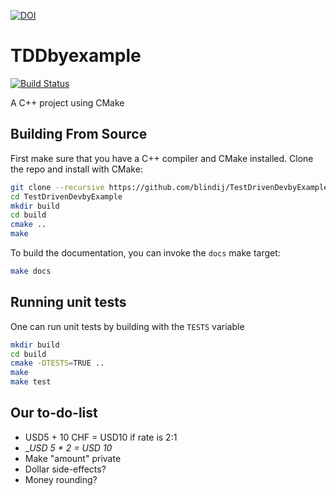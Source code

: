 [![DOI](https://sandbox.zenodo.org/badge/223147213.svg)](https://sandbox.zenodo.org/badge/latestdoi/223147213)
# TDDbyexample

[![Build Status](https://travis-ci.com/blindij/TestDrivenDevbyExample.svg?branch=master)](https://travis-ci.com/blindij/TestDrivenDevbyExample)

A C++ project using CMake

## Building From Source

First make sure that you have a C++ compiler and CMake installed. Clone the repo and install with CMake:

```bash
git clone --recursive https://github.com/blindij/TestDrivenDevbyExample.git
cd TestDrivenDevbyExample
mkdir build
cd build
cmake ..
make
```

To build the documentation, you can invoke the `docs` make target:

```bash
make docs
```

## Running unit tests

One can run unit tests by building with the `TESTS` variable

```bash
mkdir build
cd build
cmake -DTESTS=TRUE ..
make
make test
```

## Our to-do-list
  * USD5 + 10 CHF = USD10 if rate is 2:1
  * __USD 5 * 2 = USD 10_
  * Make "amount" private
  * Dollar side-effects?
  * Money rounding?
